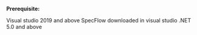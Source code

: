 **Prerequisite:** 

Visual studio 2019 and above
SpecFlow downloaded in visual studio
.NET 5.0 and above
